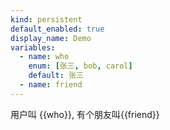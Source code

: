 ```yaml
---
kind: persistent
default_enabled: true
display_name: Demo
variables:
  - name: who
    enum: [张三, bob, carol]
    default: 张三
  - name: friend
---
```


用户叫 {{who}}, 有个朋友叫{{friend}}